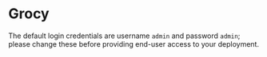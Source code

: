 # Grocy

The default login credentials are username `admin` and password `admin`; please change these before providing end-user access to your deployment.
